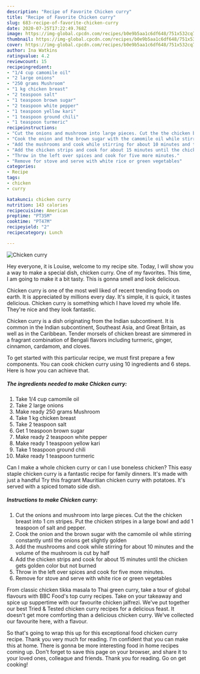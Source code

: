 ```yaml
---
description: "Recipe of Favorite Chicken curry"
title: "Recipe of Favorite Chicken curry"
slug: 683-recipe-of-favorite-chicken-curry
date: 2020-07-25T17:22:49.768Z
image: https://img-global.cpcdn.com/recipes/b0e9b5aa1c6df648/751x532cq70/chicken-curry-recipe-main-photo.jpg
thumbnail: https://img-global.cpcdn.com/recipes/b0e9b5aa1c6df648/751x532cq70/chicken-curry-recipe-main-photo.jpg
cover: https://img-global.cpcdn.com/recipes/b0e9b5aa1c6df648/751x532cq70/chicken-curry-recipe-main-photo.jpg
author: Ina Watkins
ratingvalue: 4.2
reviewcount: 15
recipeingredient:
- "1/4 cup camomile oil"
- "2 large onions"
- "250 grams Mushroom"
- "1 kg chicken breast"
- "2 teaspoon salt"
- "1 teaspoon brown sugar"
- "2 teaspoon white pepper"
- "1 teaspoon yellow kari"
- "1 teaspoon ground chili"
- "1 teaspoon turmeric"
recipeinstructions:
- "Cut the onions and mushroom into large pieces. Cut the the chicken breast into 1 cm stripes. Put the chicken stripes in a large bowl and add 1 teaspoon of salt and pepper."
- "Cook the onion and the brown sugar with the camomile oil while stirring constantly until the onions get slightly golden"
- "Add the mushrooms and cook while stirring for about 10 minutes and the volume of the mushroom is cut by half"
- "Add the chicken strips and cook for about 15 minutes until the chicken gets golden color but not burned"
- "Throw in the left over spices and cook for five more minutes."
- "Remove for stove and serve with white rice or green vegetables"
categories:
- Recipe
tags:
- chicken
- curry

katakunci: chicken curry 
nutrition: 143 calories
recipecuisine: American
preptime: "PT35M"
cooktime: "PT47M"
recipeyield: "2"
recipecategory: Lunch

---
```



![Chicken curry](https://img-global.cpcdn.com/recipes/b0e9b5aa1c6df648/751x532cq70/chicken-curry-recipe-main-photo.jpg)

Hey everyone, it is Louise, welcome to my recipe site. Today, I will show you a way to make a special dish, chicken curry. One of my favorites. This time, I am going to make it a bit tasty. This is gonna smell and look delicious.

Chicken curry is one of the most well liked of recent trending foods on earth. It is appreciated by millions every day. It's simple, it is quick, it tastes delicious. Chicken curry is something which I have loved my whole life. They're nice and they look fantastic.

Chicken curry is a dish originating from the Indian subcontinent. It is common in the Indian subcontinent, Southeast Asia, and Great Britain, as well as in the Caribbean. Tender morsels of chicken breast are simmered in a fragrant combination of Bengali flavors including turmeric, ginger, cinnamon, cardamom, and cloves.


To get started with this particular recipe, we must first prepare a few components. You can cook chicken curry using 10 ingredients and 6 steps. Here is how you can achieve that.

<!--inarticleads1-->

##### The ingredients needed to make Chicken curry:

1. Take 1/4 cup camomile oil
1. Take 2 large onions
1. Make ready 250 grams Mushroom
1. Take 1 kg chicken breast
1. Take 2 teaspoon salt
1. Get 1 teaspoon brown sugar
1. Make ready 2 teaspoon white pepper
1. Make ready 1 teaspoon yellow kari
1. Take 1 teaspoon ground chili
1. Make ready 1 teaspoon turmeric


Can I make a whole chicken curry or can I use boneless chicken? This easy staple chicken curry is a fantastic recipe for family dinners. It&#39;s made with just a handful Try this fragrant Mauritian chicken curry with potatoes. It&#39;s served with a spiced tomato side dish. 

<!--inarticleads2-->

##### Instructions to make Chicken curry:

1. Cut the onions and mushroom into large pieces. Cut the the chicken breast into 1 cm stripes. Put the chicken stripes in a large bowl and add 1 teaspoon of salt and pepper.
1. Cook the onion and the brown sugar with the camomile oil while stirring constantly until the onions get slightly golden
1. Add the mushrooms and cook while stirring for about 10 minutes and the volume of the mushroom is cut by half
1. Add the chicken strips and cook for about 15 minutes until the chicken gets golden color but not burned
1. Throw in the left over spices and cook for five more minutes.
1. Remove for stove and serve with white rice or green vegetables


From classic chicken tikka masala to Thai green curry, take a tour of global flavours with BBC Food&#39;s top curry recipes. Take on your takeaway and spice up suppertime with our favourite chicken jalfrezi. We&#39;ve put together our best Tried &amp; Tested chicken curry recipes for a delicious feast. It doesn&#39;t get more comforting than a delicious chicken curry. We&#39;ve collected our favourite here, with a flavour. 

So that's going to wrap this up for this exceptional food chicken curry recipe. Thank you very much for reading. I'm confident that you can make this at home. There is gonna be more interesting food in home recipes coming up. Don't forget to save this page on your browser, and share it to your loved ones, colleague and friends. Thank you for reading. Go on get cooking!
